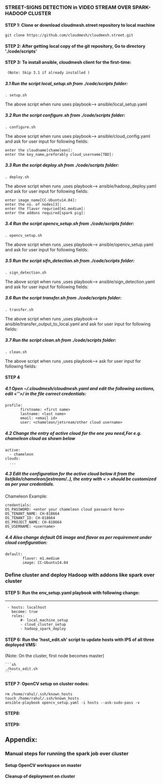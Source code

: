 ### STREET-SIGNS DETECTION in VIDEO STREAM OVER SPARK-HADOOP CLUSTER

#### STEP 1: Clone or download cloudmesh.street repository to local machine

    git clone https://github.com/cloudmesh/cloudmesh.street.git 

#### STEP 2: After getting local copy of the git repository, Go to directory './code/scripts'

#### STEP 3: To install ansible, cloudmesh client for the first-time:
     (Note: Skip 3.1 if already installed )
##### 3.1 Run the script local_setup.sh from ./code/scripts folder:

    . setup.sh 

The above script when runs uses playbook--> ansible/local_setup.yaml

##### 3.2 Run the script configure.sh from  ./code/scripts folder:
    
    . configure.sh

The above script when runs uses playbook--> ansible/cloud_config.yaml and ask for user input for following fields:
    
    enter the cloudname[chameleon]:
    enter the key_name,preferably cloud_username[TBD]:
	

##### 3.3 Run the script deploy.sh from  ./code/scripts folder:
    
    . deploy.sh

The above script when runs ,uses playbook--> ansible/hadoop_deploy.yaml and ask for user input for following fields:
    
    enter image_name[CC-Ubuntu14.04]:
    enter the no. of nodes[3]:
    enter the flavor requried[m1.medium]:  
    enter the addons required[spark pig]:
    
##### 3.4 Run the script opencv_setup.sh from  ./code/scripts folder:
    
    . opencv_setup.sh

The above script when runs ,uses playbook--> ansible/opencv_setup.yaml and ask for user input for following fields:

##### 3.5 Run the script sifn_detection.sh from  ./code/scripts folder:
    
    . sign_detection.sh

The above script when runs ,uses playbook--> ansible/sign_detection.yaml and ask for user input for following fields:

##### 3.6 Run the script transfer.sh from  ./code/scripts folder:
    
    . transfer.sh

The above script when runs ,uses playbook--> ansible/transfer_output_to_local.yaml and ask for user input for following fields:
    
##### 3.7 Run the script clean.sh from  ./code/scripts folder:
    
    . clean.sh
    
The above script when runs ,uses playbook--> ask for user input for following fields:
    
#### STEP 4

##### 4.1 Open ~/.cloudmesh/cloudmesh.yaml and edit the following sections, edit <''>/ <TBD> in the file correct credentials:

    profile:
           firstname: <first name>
           lastname: <last name>
           email: <email id>
           user: <chameleon/jetsream/other cloud username>

##### 4.2 Change the entry of active cloud for the one you need,For e.g. chameleon cloud as shown below

    active:
      - chameleon
    clouds:
      ...

##### 4.3 Edit the configuration for the active cloud below it from the list(kilo/chameleon/jestream/..), the entry with < > should be customized as per your credentials.

Chameleon Example:

    credentials:
    OS_PASSWORD: <enter your chameleon cloud password here>
    OS_TENANT_NAME: CH-818664
    OS_TENANT_ID: CH-818664
    OS_PROJECT_NAME: CH-818664
    OS_USERNAME: <username>

##### 4.4 Also change default OS image and flavor as per requirement under cloud configuration:

    default:
            flavor: m1.medium
            image: CC-Ubuntu14.04
### Define cluster and deploy Hadoop with addons like spark over cluster

#### STEP 5: Run the env_setup.yaml playbook with following change:

   ---
     - hosts: localhost
       become: true
       roles:
           #- local_machine_setup
           - cloud_cluster_setup
           - hadoop_spark_deploy

#### STEP 6: Run the 'host_edit.sh' script to update hosts with IPS of all three deployed VMS: 
  (Note: On the cluster, first node becomes master)

    ```sh
    ./hosts_edit.sh
    ```

#### STEP 7: OpenCV setup on cluster nodes:
	rm /home/rahul/.ssh/known_hosts
	touch /home/rahul/.ssh/known_hosts
	ansible-playbook opencv_setup.yaml -i hosts --ask-sudo-pass -v


#### STEP8: 




#### STEP9:





## Appendix:

### Manual steps for running the spark job over cluster

#### Setup OpenCV workspace on master

#### Cleanup of deployment on cluster
